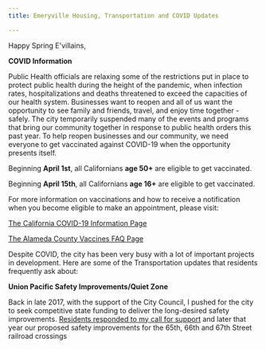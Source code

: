 ```yaml
---
title: Emeryville Housing, Transportation and COVID Updates

---
```

Happy Spring E'villains,

**COVID Information**

Public Health officials are relaxing some of the restrictions put in place to protect public health during the height of the pandemic, when infection rates, hospitalizations and deaths threatened to exceed the capacities of our health system. Businesses want to reopen and all of us want the opportunity to see family and friends, travel, and enjoy time together - safely. The city temporarily suspended many of the events and programs that bring our community together in response to public health orders this past year. To help reopen businesses and our community, we need everyone to get vaccinated against COVID-19 when the opportunity presents itself.

Beginning **April 1st**, all Californians **age 50+** are eligible to get vaccinated.

Beginning **April 15th**, all Californians **age 16+** are eligible to get vaccinated.

For more information on vaccinations and how to receive a notification when you become eligible to make an appointment, please visit:

[The California COVID-19 Information Page](https://covid19.ca.gov/vaccines/)

[The Alameda County Vaccines FAQ Page](https://covid-19.acgov.org/vaccines-faq)

Despite COVID, the city has been very busy with a lot of important projects in development. Here are some of the Transportation updates that residents frequently ask about:

**Union Pacific Safety Improvements/Quiet Zone**

Back in late 2017, with the support of the City Council, I pushed for the city to seek competitive state funding to deliver the long-desired safety improvements. [Residents responded to my call for support](http://johnbauters.net/2018/01/21/city-council-staff-making-push-to-win-funding-for-rail-safety-quiet-zone-improvements/) and later that year our proposed safety improvements for the 65th, 66th and 67th Street railroad crossings 